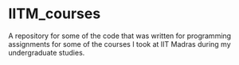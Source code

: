 # IITM_courses

A repository for some of the code that was written for programming assignments for some of the courses I took at IIT Madras during my undergraduate studies.
